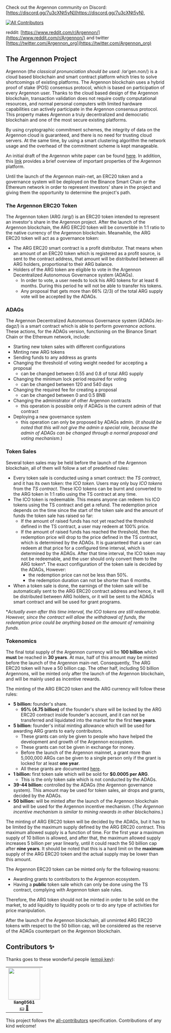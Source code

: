 

Check out the Argennon community on Discord: [https://discord.gg/7u3cXNt5yN](https://discord.gg/7u3cXNt5yN),
<!-- ALL-CONTRIBUTORS-BADGE:START - Do not remove or modify this section -->
[![All Contributors](https://img.shields.io/badge/all_contributors-1-orange.svg?style=flat-square)](#contributors-)
<!-- ALL-CONTRIBUTORS-BADGE:END -->
reddit: [https://www.reddit.com/r/Argennon/](https://www.reddit.com/r/Argennon/) and twitter 
[https://twitter.com/Argennon_org](https://twitter.com/Argennon_org)

## The Argennon Project

Argennon (*the classical pronunciation should be used:* /ɑrˈɡen.non/) is a cloud based blockchain and smart contract
platform which tries to solve shortcomings of existing platforms. The Argennon blockchain uses a hybrid proof of
stake (POS) consensus protocol, which is based on participation of every Argennon user. Thanks to the cloud based
design of the Argennon blockchain, transaction validation does not require costly computational
resources, and normal personal computers with limited hardware capabilities can actively participate in
the Argennon consensus protocol. This property makes Argennon a truly decentralized and democratic blockchain
and one of the most secure existing platforms.

By using cryptographic commitment schemes, the integrity of data on the Argennon cloud is guaranteed, and there is no
need for trusting cloud servers. At the same time, by using a smart clustering algorithm the network usage and the
overhead of the commitment scheme is kept manageable.

An initial draft of the Argennon white paper can be
found [here](https://raw.githubusercontent.com/aybehrouz/AVM/main/pdf/A.pdf). In addition,
this [link](https://www.argennon.com/features.html) provides a brief overview of important properties of the Argennon
platform.

Until the launch of the Argennon main-net, an ERC20 token and a governance system will be deployed on the Binance Smart
Chain or the Ethereum network in order to represent investors' share in the project and giving them the opportunity to
determine the project's path.

### The Argennon ERC20 Token

The Argennon token (ARG /ɑrɡ/) is an ERC20 token intended to represent an investor's share in the Argennon project.
After the launch of the Argennon blockchain, the ARG ERC20 token will be convertible in 1:1 ratio to the native currency
of the Argennon blockchain. Meanwhile, the ARG ERC20 token will act as a governance token:

- The ARG ERC20 smart contract is a profit distributor. That means when an amount of an ERC20 token which is registered
  as a profit source, is sent to the contract address, that amount will be distributed between all ARG holders,
  proportional to their ARG balance.
- Holders of the ARG token are eligible to vote in the Argennon Decentralized Autonomous Governance system (ADAGs).
    - In order to vote, a user needs to lock his ARG tokens for at least 6 months. During this period he will not be
      able to transfer his tokens.
    - Any proposal that gets more than 66% (2/3) of the total ARG supply vote will be accepted by the ADAGs.

### ADAGs

The Argennon Decentralized Autonomous Governance system (ADAGs /eɪ-dagz/) is a smart contract which is able to perform
*governance actions*. These actions, for the ADAGs version, functioning on the Binance Smart Chain or the Ethereum
network, include:

- Starting new token sales with different configurations
- Minting new ARG tokens
- Sending funds to any address as grants
- Changing the threshold of voting weight needed for accepting a proposal
    - can be changed between 0.55 and 0.8 of total ARG supply
- Changing the minimum lock period required for voting
    - can be changed between 120 and 540 days
- Changing the required fee for creating a proposal
    - can be changed between 0 and 0.5 BNB
- Changing the administrator of other Argennon contracts
    - this operation is possible only if ADAGs is the current admin of that contract
- Deploying a new governance system
    - this operation can only be proposed by ADAGs admin. (*It should be noted that this will not give the admin a
      special role, because the admin of ADAGs can be changed through a normal proposal and voting mechanism.*)

### Token Sales

Several token sales may be held before the launch of the Argennon blockchain, all of them will follow a set of
predefined rules:

- Every token sale is conducted using a smart contract: the *TS contract*, and it has its own token: the *ICO token*.
  Users may only buy *ICO tokens* from the *TS contract*. These ICO tokens can be burnt and converted to the ARG token
  in 1:1 ratio using the TS contract at any time.
- The ICO token is redeemable. This means anyone can redeem his ICO tokens using the TS contract and get a refund. The
  redemption price depends on the time since the start of the token sale and the amount of funds the token sale has
  raised so far:
    - If the amount of raised funds has not yet reached the threshold defined in the TS contract, a user may redeem at
      100% price.
    - If the amount of raised funds has reached the threshold, then the redemption price will drop to the price defined
      in the TS contract, which is determined by the ADAGs. It is guaranteed that a user can redeem at that price for a
      configured time interval, which is determined by the ADAGs. After that time interval, the ICO token may not be
      redeemable, and the user should only convert them to the ARG token*. The exact configuration of the token sale is
      decided by the ADAGs, However:
        - the redemption price can not be less than 50%.
        - the redemption duration can not be shorter than 6 months.
- When a token sale is done, the earnings of the token sale will be automatically sent to the ARG ERC20 contract address
  and hence, it will be distributed between ARG holders, or it will be sent to the ADAGs smart contract and will be used
  for grant programs.

**Actually even after this time interval, the ICO tokens are still redeemable. However, since the contract will allow
the withdrawal of funds, the redemption price could be anything based on the amount of remaining funds.*

### Tokenomics

The final total supply of the Argennon currency will be **100 billion** which **must** be reached in **30 years**. At
max, half of this amount may be minted before the launch of the Argennon main-net. Consequently, The ARG ERC20 token
will have a 50 billion cap. The other half, including 50 billion Argennons, will be minted only
after the launch of the Argennon blockchain, and will be mainly used as incentive rewards.

The minting of the ARG ERC20 token and the ARG currency will follow these rules:

- **5 billion:** founder's share.
    - **95% (4.75 billion)** of the founder's share will be locked by the ARG ERC20 contract inside founder's account,
      and it can not be transferred and liquidated into the market for the first **two years**.
- **5 billion:** founder's initial minting allowance which will be used for awarding ARG grants to early contributors.
    - These grants can only be given to people who have helped the development and growth of the Argennon ecosystem.
    - These grants can not be given in exchange for money.
    - Before the launch of the Argennon mainnet, a grant more than 5,000,000 ARGs can be given to a single person only
      if the grant is locked for at least **one year**.
    - All these grants are documented [here](https://www.argennon.com/grants.html).
- **1 billion:** first token sale which will be sold for **$0.0005 per ARG**.
    - This is the only token sale which is not conducted by the ADAGs.
- **39-44 billion:** controlled by the ADAGs (the Argennon governance system). This amount may be used for token sales,
  air drops and grants, decided by the ADAGs.
- **50 billion:** will be minted after the launch of the Argennon blockchain and will be used for the Argennon incentive
  mechanism. (*The Argennon incentive mechanism is similar to mining rewards in other blockchains.*)

The minting of ARG ERC20 token will be decided by the ADAGs, but it has to be limited by the maximum supply defined by
the ARG ERC20 contract. This maximum allowed supply is a function of time. For the first year a maximum supply of 10
billion is allowed, and after that, the maximum allowed supply increases 5 billion per year linearly, until it could
reach the 50 billion cap after **nine years**. It should be noted that this is a hard limit on the **maximum** supply of
the ARG ERC20 token and the actual supply may be lower than this amount.

The Argennon ERC20 token can be minted only for the following reasons:

- Awarding grants to contributors to the Argennon ecosystem.
- Having a **public** token sale which can only be done using the TS contract, complying with Argennon token sale rules.

Therefore, the ARG token should not be minted in order to be sold on the market, to add liquidity to liquidity pools or
to do any type of activities for price manipulation.

After the launch of the Argennon blockchain, all unminted ARG ERC20 tokens with respect to the 50 billion cap, will be
considered as the reserve of the ADAGs counterpart on the Argennon blockchain.

## Contributors ✨

Thanks goes to these wonderful people ([emoji key](https://allcontributors.org/docs/en/emoji-key)):

<!-- ALL-CONTRIBUTORS-LIST:START - Do not remove or modify this section -->
<!-- prettier-ignore-start -->
<!-- markdownlint-disable -->
<table>
  <tr>
    <td align="center"><a href="https://github.com/liang0561"><img src="https://avatars.githubusercontent.com/u/75945582?v=4?s=100" width="100px;" alt=""/><br /><sub><b>liang0561</b></sub></a><br /><a href="#financial-liang0561" title="Financial">💵</a> <a href="#blog-liang0561" title="Blogposts">📝</a></td>
  </tr>
</table>

<!-- markdownlint-restore -->
<!-- prettier-ignore-end -->

<!-- ALL-CONTRIBUTORS-LIST:END -->

This project follows the [all-contributors](https://github.com/all-contributors/all-contributors) specification. Contributions of any kind welcome!